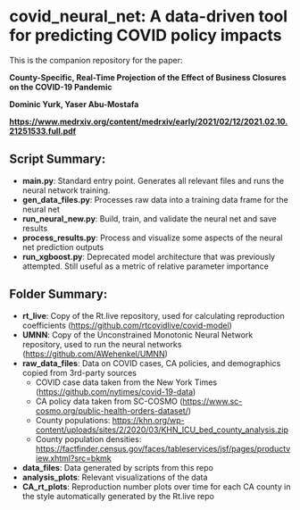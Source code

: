 # covid_neural_net: A data-driven tool for predicting COVID policy impacts

This is the companion repository for the paper:

**County-Specific, Real-Time Projection of the Effect of Business Closures on the COVID-19 Pandemic**

**Dominic Yurk, Yaser Abu-Mostafa**

**https://www.medrxiv.org/content/medrxiv/early/2021/02/12/2021.02.10.21251533.full.pdf**

## Script Summary:
* **main.py**: Standard entry point. Generates all relevant files and runs the neural network training.
* **gen_data_files.py**: Processes raw data into a training data frame for the neural net
* **run_neural_new.py**: Build, train, and validate the neural net and save results
* **process_results.py**: Process and visualize some aspects of the neural net prediction outputs
* **run_xgboost.py**: Deprecated model architecture that was previously attempted. Still useful as a metric of relative parameter importance

## Folder Summary:
* **rt_live**: Copy of the Rt.live repository, used for calculating reproduction coefficients (https://github.com/rtcovidlive/covid-model)
* **UMNN**: Copy of the Unconstrained Monotonic Neural Network repository, used to run the neural networks (https://github.com/AWehenkel/UMNN)
* **raw_data_files**: Data on COVID cases, CA policies, and demographics copied from 3rd-party sources
  * COVID case data taken from the New York Times (https://github.com/nytimes/covid-19-data)
  * CA policy data taken from SC-COSMO (https://www.sc-cosmo.org/public-health-orders-dataset/)
  * County populations: https://khn.org/wp-content/uploads/sites/2/2020/03/KHN_ICU_bed_county_analysis.zip
  * County population densities: https://factfinder.census.gov/faces/tableservices/jsf/pages/productview.xhtml?src=bkmk
* **data_files**: Data generated by scripts from this repo
* **analysis_plots**: Relevant visualizations of the data
* **CA_rt_plots**: Reproduction number plots over time for each CA county in the style automatically generated by the Rt.live repo